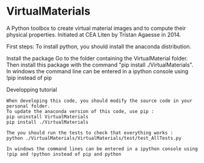 VirtualMaterials
=================

A Python toolbox to create virtual material images and to compute their physical properties.
Initiated at CEA Liten by Tristan Agaesse in 2014.


First steps:
	To install python, you should install the anaconda distribution. 


Install the package
	Go to the folder containing the VirtualMaterial folder. 
	Then install this package with the command "pip install ./VirtualMaterials". 
	In windows the command line can be entered in a ipython console using !pip instead of pip

Developping tutorial

	When developing this code, you should modify the source code in your personal folder. 
	To update the anaconda version of this code, use pip :
	pip uninstall VirtualMaterials
	pip install ./VirtualMaterials      

	The you should run the tests to check that everything works :
	python ./VirtualMaterials/VirtualMaterials/test/test_AllTests.py

	In windows the command lines can be entered in a ipython console using !pip and !python instead of pip and python
